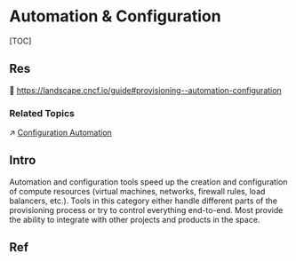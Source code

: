 # Automation & Configuration

[TOC]



## Res
📂 https://landscape.cncf.io/guide#provisioning--automation-configuration


### Related Topics
↗ [Configuration Automation](../../../../../☝️%20Application%20Software%20Engineering/🕸️%20Web%20Development%20&%20The%20Internet/Web%20Software%20Maintenance%20&%20Operations%20Management/Configuration%20Automation/Configuration%20Automation.md)



## Intro
Automation and configuration tools speed up the creation and configuration of compute resources (virtual machines, networks, firewall rules, load balancers, etc.). Tools in this category either handle different parts of the provisioning process or try to control everything end-to-end. Most provide the ability to integrate with other projects and products in the space.



## Ref

